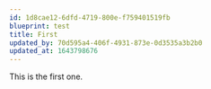```yaml
---
id: 1d8cae12-6dfd-4719-800e-f759401519fb
blueprint: test
title: First
updated_by: 70d595a4-406f-4931-873e-0d3535a3b2b0
updated_at: 1643798676
---
```

This is the first one.